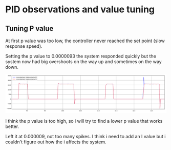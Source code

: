 # PID observations and value tuning

## Tuning P value

At first p value was too low, the controller never reached
the set point (slow response speed).

Setting the p value to 0.0000093 the system responded quickly
but the system now had big overshoots on the way up and
sometimes on the way down.

![img](/images/physics%20stability%20testing/new_ranges/low_level_controller_kp_high.png)

I think the p value is too high, so i will try to find a
lower p value that works better.

Left it at 0.000009, not too many spikes. I think i need to add
an I value but i couldn't figure out how the i affects the system.
